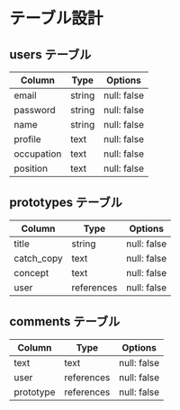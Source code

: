 # テーブル設計

## users テーブル

| Column   | Type   | Options     |
| -------- | ------ | ----------- |
| email    | string | null: false |
| password | string | null: false |
| name     | string | null: false |
| profile  | text   | null: false |
| occupation | text   | null: false |
| position | text   | null: false |

## prototypes テーブル

| Column | Type   | Options     |
| ------ | ------ | ----------- |
| title  | string   | null: false |
| catch_copy | text   | null: false |
| concept | text   | null: false |
| user | references   | null: false |

## comments テーブル

| Column | Type   | Options     |
| ------ | ------ | ----------- |
| text  | text   | null: false |
| user | references   | null: false |
| prototype | references   | null: false |